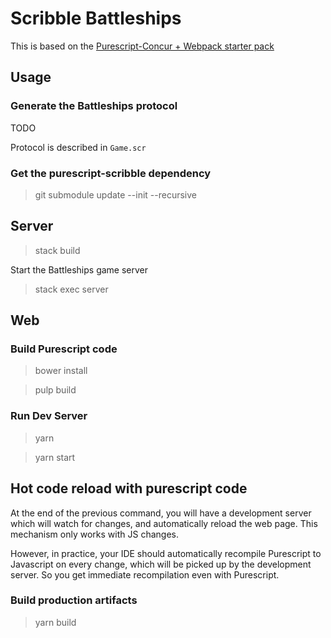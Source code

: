 # Scribble Battleships

This is based on the [Purescript-Concur + Webpack starter pack](https://github.com/ajnsit/purescript-concur-webpack-starter)

## Usage

### Generate the Battleships protocol

TODO

Protocol is described in `Game.scr`

### Get the purescript-scribble dependency

> git submodule update --init --recursive

## Server

> stack build

Start the Battleships game server

> stack exec server

## Web

### Build Purescript code

> bower install

> pulp build

### Run Dev Server

> yarn

> yarn start

## Hot code reload with purescript code

At the end of the previous command, you will have a development server
which will watch for changes, and automatically reload the web page.
This mechanism only works with JS changes.

However, in practice, your IDE should automatically recompile Purescript to
Javascript on every change, which will be picked up by the development server.
So you get immediate recompilation even with Purescript.

### Build production artifacts

> yarn build
